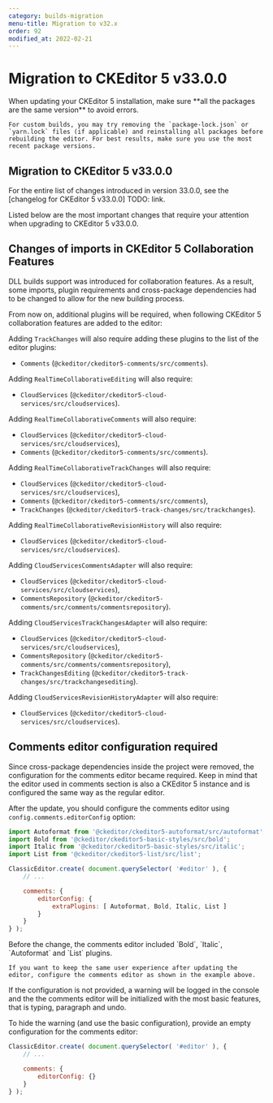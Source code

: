 ```yaml
---
category: builds-migration
menu-title: Migration to v32.x
order: 92
modified_at: 2022-02-21
---
```


# Migration to CKEditor 5 v33.0.0

<info-box>
	When updating your CKEditor 5 installation, make sure **all the packages are the same version** to avoid errors.

	For custom builds, you may try removing the `package-lock.json` or `yarn.lock` files (if applicable) and reinstalling all packages before rebuilding the editor. For best results, make sure you use the most recent package versions.
</info-box>

## Migration to CKEditor 5 v33.0.0

For the entire list of changes introduced in version 33.0.0, see the [changelog for CKEditor 5 v33.0.0] TODO: link.

Listed below are the most important changes that require your attention when upgrading to CKEditor 5 v33.0.0.

## Changes of imports in CKEditor 5 Collaboration Features

DLL builds support was introduced for collaboration features. As a result, some imports, plugin requirements and cross-package dependencies had to be changed to allow for the new building process.

From now on, additional plugins will be required, when following CKEditor 5 collaboration features are added to the editor:

Adding `TrackChanges` will also require adding these plugins to the list of the editor plugins:

- `Comments` (`@ckeditor/ckeditor5-comments/src/comments`).

Adding `RealTimeCollaborativeEditing` will also require:

- `CloudServices` (`@ckeditor/ckeditor5-cloud-services/src/cloudservices`).

Adding `RealTimeCollaborativeComments` will also require:

- `CloudServices` (`@ckeditor/ckeditor5-cloud-services/src/cloudservices`),
- `Comments` (`@ckeditor/ckeditor5-comments/src/comments`).

Adding `RealTimeCollaborativeTrackChanges` will also require:

- `CloudServices` (`@ckeditor/ckeditor5-cloud-services/src/cloudservices`),
- `Comments` (`@ckeditor/ckeditor5-comments/src/comments`),
- `TrackChanges` (`@ckeditor/ckeditor5-track-changes/src/trackchanges`).

Adding `RealTimeCollaborativeRevisionHistory` will also require:

- `CloudServices` (`@ckeditor/ckeditor5-cloud-services/src/cloudservices`).

Adding `CloudServicesCommentsAdapter` will also require:

- `CloudServices` (`@ckeditor/ckeditor5-cloud-services/src/cloudservices`),
- `CommentsRepository` (`@ckeditor/ckeditor5-comments/src/comments/commentsrepository`).

Adding `CloudServicesTrackChangesAdapter` will also require:

- `CloudServices` (`@ckeditor/ckeditor5-cloud-services/src/cloudservices`),
- `CommentsRepository` (`@ckeditor/ckeditor5-comments/src/comments/commentsrepository`),
- `TrackChangesEditing` (`@ckeditor/ckeditor5-track-changes/src/trackchangesediting`).

Adding `CloudServicesRevisionHistoryAdapter` will also require:

- `CloudServices` (`@ckeditor/ckeditor5-cloud-services/src/cloudservices`).

## Comments editor configuration required

Since cross-package dependencies inside the project were removed, the configuration for the comments editor became required. Keep in mind that the editor used in comments section is also a CKEditor 5 instance and is configured the same way as the regular editor.

After the update, you should configure the comments editor using `config.comments.editorConfig` option:

```js
import Autoformat from '@ckeditor/ckeditor5-autoformat/src/autoformat';
import Bold from '@ckeditor/ckeditor5-basic-styles/src/bold';
import Italic from '@ckeditor/ckeditor5-basic-styles/src/italic';
import List from '@ckeditor/ckeditor5-list/src/list';

ClassicEditor.create( document.querySelector( '#editor' ), {
	// ...

	comments: {
		editorConfig: {
			extraPlugins: [ Autoformat, Bold, Italic, List ]
		}
	}
} );
```

<info-box>
	Before the change, the comments editor included `Bold`, `Italic`, `Autoformat` and `List` plugins.

	If you want to keep the same user experience after updating the editor, configure the comments editor as shown in the example above.
</info-box>

If the configuration is not provided, a warning will be logged in the console and the the comments editor will be initialized with the most basic features, that is typing, paragraph and undo.

To hide the warning (and use the basic configuration), provide an empty configuration for the comments editor:

```js
ClassicEditor.create( document.querySelector( '#editor' ), {
	// ...

	comments: {
		editorConfig: {}
	}
} );
```
